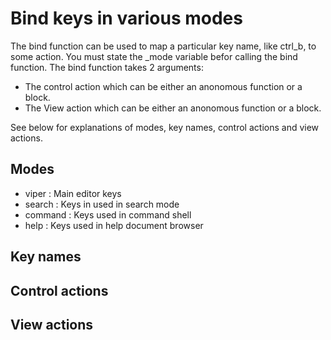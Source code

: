 # Bind keys in various modes

The bind function can be used to map a particular key name, like ctrl_b, to some action.
You must state the _mode variable befor calling the bind function.
The bind function takes 2 arguments:

- The control action which can be either an anonomous function or a block.
- The View action which can be either an anonomous function or a block.

See below for explanations of modes, key names, control actions and view actions.

## Modes

- viper : Main editor keys
- search : Keys in used in search mode
- command : Keys used in command shell
- help : Keys used in help document browser


## Key names

## Control actions


## View actions

